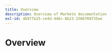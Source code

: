 ```yaml
---
title: Overview
description: Overview of Marketo documentation
exl-id: 4b97fe25-ce4d-446c-8b23-2566769f35ee
---
```

# Overview
